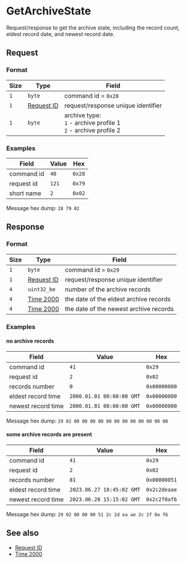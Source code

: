 # GetArchiveState

Request/response to get the archive state, including the record count, eldest record date, and newest record date.


## Request

### Format

| Size | Type                                 | Field                                                                   |
| ---- | ------------------------------------ | ----------------------------------------------------------------------- |
| `1`  | `byte`                               | command id = `0x28`                                                     |
| `1`  | [Request ID](../types.md#request-id) | request/response unique identifier                                      |
| `1`  | `byte`                               | archive type: <br> `1` - archive profile 1 <br> `2` - archive profile 2 |

### Examples

| Field      | Value | Hex    |
| ---------- | ----- | ------ |
| command id | `40`  | `0x28` |
| request id | `121` | `0x79` |
| short name | `2`   | `0x02` |

Message hex dump: `28 79 02`


## Response

### Format

| Size | Type                                 | Field                                  |
| ---- | ------------------------------------ | -------------------------------------- |
| `1`  | `byte`                               | command id = `0x29`                    |
| `1`  | [Request ID](../types.md#request-id) | request/response unique identifier     |
| `4`  | `uint32_be`                          | number of the archive records          |
| `4`  | [Time 2000](../types.md#time-2000)   | the date of the eldest archive records |
| `4`  | [Time 2000](../types.md#time-2000)   | the date of the newest archive records |

### Examples

#### no archive records

| Field              | Value                     | Hex          |
| ------------------ | ------------------------- | ------------ |
| command id         | `41`                      | `0x29`       |
| request id         | `2`                       | `0x02`       |
| records number     | `0`                       | `0x00000000` |
| eldest record time | `2000.01.01 00:00:00 GMT` | `0x00000000` |
| newest record time | `2000.01.01 00:00:00 GMT` | `0x00000000` |

Message hex dump: `29 02 00 00 00 00 00 00 00 00 00 00 00 00`

#### some archive records are present

| Field              | Value                     | Hex          |
| ------------------ | ------------------------- | ------------ |
| command id         | `41`                      | `0x29`       |
| request id         | `2`                       | `0x02`       |
| records number     | `81`                      | `0x00000051` |
| eldest record time | `2023.06.27 18:45:02 GMT` | `0x2c2deaae` |
| newest record time | `2023.06.28 15:15:02 GMT` | `0x2c2f0af6` |

Message hex dump: `29 02 00 00 00 51 2c 2d ea ae 2c 2f 0a f6`


## See also

* [Request ID](../types.md#request-id)
* [Time 2000](../types.md#time-2000)

